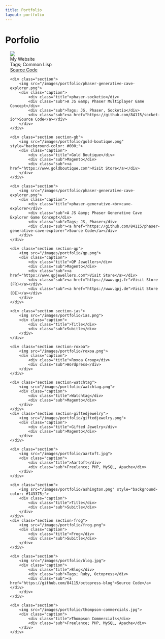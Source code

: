 ```yaml
---
title: Portfolio
layout: portfolio
---
```


# Porfolio

<div class="container" style="padding: 0 15px">
	<div class="section">
		<img src="/images/portfolio/james-ball.jpg">
		<div class="caption">
			<div class="title">My Website</div>
			<div class="sub">Tags; Common Lisp</div>
			<div class="sub"><a href="https://github.com/84115/84115">Source Code</a></div>
		</div>
	</div>

	<div class="section">
		<img src="/images/portfolio/phaser-generative-cave-explorer.png">
		<div class="caption">
			<div class="title">phaser-socketio</div>
			<div class="sub">A JS &amp; Phaser Multiplayer Game Concept</div>
			<div class="sub">Tags; JS, Phaser, Socketio</div>
			<div class="sub"><a href="https://github.com/84115/socket-io">Source Code</a></div>
		</div>
	</div>

	<div class="section section-gb">
		<img src="/images/portfolio/gold-boutique.png" style="background-color: #000;">
		<div class="caption">
			<div class="title">Gold Boutique</div>
			<div class="sub">Magento</div>
			<div class="sub"><a href="https://www.goldboutique.com">Visit Store</a></div>
		</div>
	</div>

	<div class="section">
		<img src="/images/portfolio/phaser-generative-cave-explorer.png">
		<div class="caption">
			<div class="title">phaser-generative-<br>cave-explorer</div>
			<div class="sub">A JS &amp; Phaser Generative Cave Explorer Game Concept</div>
			<div class="sub">Tags; JS, Phaser</div>
			<div class="sub"><a href="https://github.com/84115/phaser-generative-cave-explorer">Source Code</a></div>
		</div>
	</div>

	<div class="section section-qp">
		<img src="/images/portfolio/qp.png">
		<div class="caption">
			<div class="title">QP Jewellers</div>
			<div class="sub">Magento</div>
			<div class="sub"><a href="https://www.qpjewellers.com">Visit Store</a></div>
			<div class="sub"><a href="https://www.qpj.fr">Visit Store (FR)</a></div>
			<div class="sub"><a href="https://www.qpj.de">Visit Store (DE)</a></div>
		</div>
	</div>

	<div class="section section-ias">
		<img src="/images/portfolio/ias.png">
		<div class="caption">
			<div class="title">Title</div>
			<div class="sub">Subitle</div>
		</div>
	</div>

	<div class="section section-roxoa">
		<img src="/images/portfolio/roxoa.png">
		<div class="caption">
			<div class="title">Roxoa Group</div>
			<div class="sub">Wordpress</div>
		</div>
	</div>

	<div class="section section-watchtag">
		<img src="/images/portfolio/watchtag.png">
		<div class="caption">
			<div class="title">Watchtag</div>
			<div class="sub">Magento</div>
		</div>
	</div>
	<div class="section section-giftedjewelry">
		<img src="/images/portfolio/giftedjewelry.png">
		<div class="caption">
			<div class="title">Gifted Jewelry</div>
			<div class="sub">Magento</div>
		</div>
	</div>

	<div class="section">
		<img src="/images/portfolio/aartoft.jpg">
		<div class="caption">
			<div class="title">Aartoft</div>
			<div class="sub">Freelance; PHP, MySQL, Apache</div>
		</div>
	</div>

	<div class="section">
		<img src="/images/portfolio/ashington.png" style="background-color: #143375;">
		<div class="caption">
			<div class="title">Title</div>
			<div class="sub">Subitle</div>
		</div>
	</div>
	<div class="section section-frog">
		<img src="/images/portfolio/frog.png">
		<div class="caption">
			<div class="title">Frog</div>
			<div class="sub">Subitle</div>
		</div>
	</div>

	<div class="section">
		<img src="/images/portfolio/blog.jpg">
		<div class="caption">
			<div class="title">Blog</div>
			<div class="sub">Tags; Ruby, Octopress</div>
			<div class="sub"><a href="https://github.com/84115/octopress-blog">Source Code</a></div>
		</div>
	</div>

	<div class="section">
		<img src="/images/portfolio/thompson-commercials.jpg">
		<div class="caption">
			<div class="title">Thompson Commercials</div>
			<div class="sub">Freelance; PHP, MySQL, Apache</div>
		</div>
	</div>
</div>
